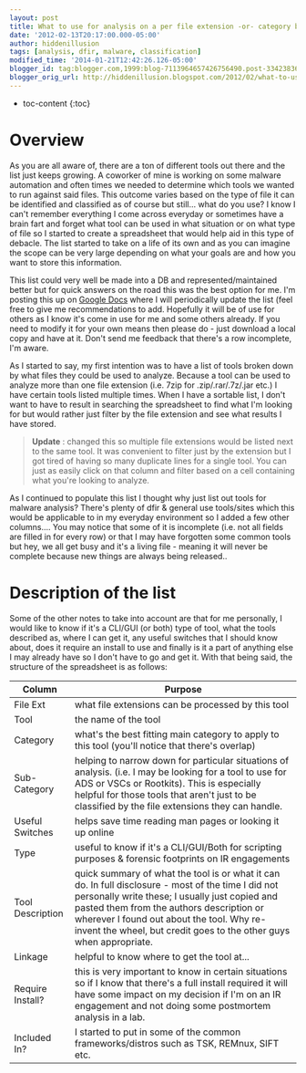 ```yaml
---
layout: post
title: What to use for analysis on a per file extension -or- category basis
date: '2012-02-13T20:17:00.000-05:00'
author: hiddenillusion
tags: [analysis, dfir, malware, classification]
modified_time: '2014-01-21T12:42:26.126-05:00'
blogger_id: tag:blogger.com,1999:blog-7113964657426756490.post-3342383691730262351
blogger_orig_url: http://hiddenillusion.blogspot.com/2012/02/what-to-use-for-analysis-on-per-file.html
---
```


* toc-content
{:toc}

# Overview
As you are all aware of, there are a ton of different tools out there and the list just keeps growing.  A coworker of mine is working on some malware automation and often times we needed to determine which tools we wanted to run against said files.  This outcome varies based on the type of file it can be identified and classified as of course but still... what do you use?  I know I can't remember everything I come across everyday or sometimes have a brain fart and forget what tool can be used in what situation or on what type of file so I started to create a spreadsheet that would help aid in this type of debacle.  The list started to take on a life of its own and as you can imagine the scope can be very large depending on what your goals are and how you want to store this information.

This list could very well be made into a DB and represented/maintained better but for quick answers on the road this was the best option for me.  I'm posting this up on [Google Docs](https://docs.google.com/spreadsheet/ccc?key=0AkUsWCe2UT8HdE9sa3hCX2dVb1ZqbHNrVWVUUl9kaXc) where I will periodically update the list (feel free to give me recommendations to add.  Hopefully it will be of use for others as I know it's come in use for me and some others already.  If you need to modify it for your own means then please do - just download a local copy and have at it.  Don't send me feedback that there's a row incomplete, I'm aware.

As I started to say, my first intention was to have a list of tools broken down by what files they could be used to analyze.  Because a tool can be used to analyze more than one file extension (i.e. 7zip for .zip/.rar/.7z/.jar etc.) I have certain tools listed multiple times.  When I have a sortable list, I don't want to have to result in searching the spreadsheet to find what I'm looking for but would rather just filter by the file extension and see what results I have stored.

> **Update** : changed this so multiple file extensions would be listed next to the same tool.  It was convenient to filter just by the extension but I got tired of having so many duplicate lines for a single tool.  You can just as easily click on that column and filter based on a cell containing what you're looking to analyze.

As I continued to populate this list I thought why just list out tools for malware analysis?  There's plenty of dfir & general use tools/sites which this would be applicable to in my everyday environment so I added a few other columns.... You may notice that some of it is incomplete (i.e. not all fields are filled in for every row) or that I may have forgotten some common tools but hey, we all get busy and it's a living file - meaning it will never be complete because new things are always being released..

# Description of the list

Some of the other notes to take into account are that for me personally, I would like to know if it's a CLI/GUI (or both) type of tool, what the tools described as, where I can get it, any useful switches that I should know about, does it require an install to use and finally is it a part of anything else I may already have so I don't have to go and get it.  With that being said, the structure of the spreadsheet is as follows:

Column | Purpose
--- | ---
File Ext | what file extensions can be processed by this tool
Tool | the name of the tool
Category | what's the best fitting main category to apply to this tool (you'll notice that there's overlap)
Sub-Category | helping to narrow down for particular situations of analysis.  (i.e. I may be looking for a tool to use for ADS or VSCs or Rootkits).  This is especially helpful for those tools that aren't just to be classified by the file extensions they can handle.
Useful Switches | helps save time reading man pages or looking it up online
Type | useful to know if it's a CLI/GUI/Both for scripting purposes & forensic footprints on IR engagements
Tool Description | quick summary of what the tool is or what it can do.  In full disclosure - most of the time I did not personally write these; I usually just copied and pasted them from the authors description or wherever I found out about the tool.  Why re-invent the wheel, but credit goes to the other guys when appropriate.
Linkage | helpful to know where to get the tool at...
Require Install? | this is very important to know in certain situations so if I know that there's a full install required it will have some impact on my decision if I'm on an IR engagement and not doing some postmortem analysis in a lab.
Included In? | I started to put in some of the common frameworks/distros such as TSK, REMnux, SIFT etc.